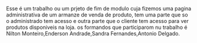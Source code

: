 Esse é um trabalho ou um prjeto de fim de modulo cuja fizemos uma pagina administrativa de um armanze de venda de produto,
tem uma parte que so o administrado tem acesso e outra parte que o cliente tem acesso para ver produtos disponiveis na loja.
os formandos que participarom nu trabalho é Nilton Monteiro,Enderson Andrade,Sandra Fernandes,Antonio Delgado.
